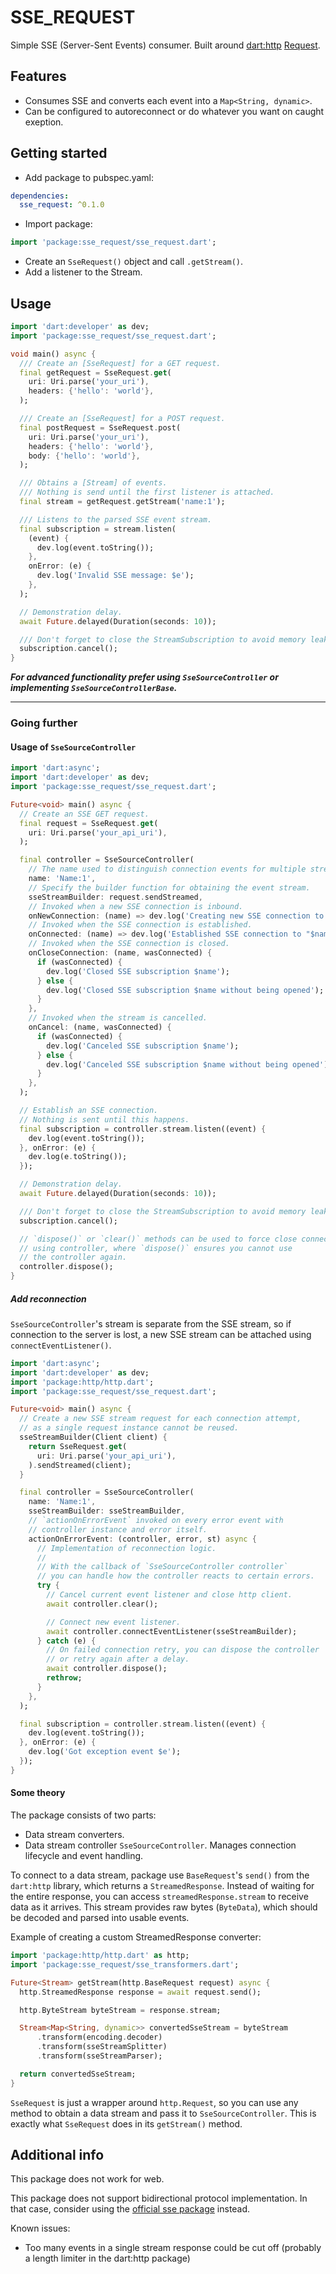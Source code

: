 # SSE_REQUEST

Simple SSE (Server-Sent Events) consumer.
Built around [dart:http](https://pub.dev/packages/http) [Request](https://pub.dev/documentation/http/latest/http/Request-class.html).

## Features

- Consumes SSE and converts each event into a `Map<String, dynamic>`.
- Can be configured to autoreconnect or do whatever you want on caught exeption.

## Getting started

- Add package to pubspec.yaml:
```yaml
dependencies:
  sse_request: ^0.1.0
```

- Import package:
```dart
import 'package:sse_request/sse_request.dart';
```

- Create an `SseRequest()` object and call `.getStream()`.
- Add a listener to the Stream.

## Usage

```dart
import 'dart:developer' as dev;
import 'package:sse_request/sse_request.dart';

void main() async {
  /// Create an [SseRequest] for a GET request.
  final getRequest = SseRequest.get(
    uri: Uri.parse('your_uri'),
    headers: {'hello': 'world'},
  );

  /// Create an [SseRequest] for a POST request.
  final postRequest = SseRequest.post(
    uri: Uri.parse('your_uri'),
    headers: {'hello': 'world'},
    body: {'hello': 'world'},
  );

  /// Obtains a [Stream] of events.
  /// Nothing is send until the first listener is attached.
  final stream = getRequest.getStream('name:1');

  /// Listens to the parsed SSE event stream.
  final subscription = stream.listen(
    (event) {
      dev.log(event.toString());
    },
    onError: (e) {
      dev.log('Invalid SSE message: $e');
    },
  );

  // Demonstration delay.
  await Future.delayed(Duration(seconds: 10));

  /// Don't forget to close the StreamSubscription to avoid memory leaks.
  subscription.cancel();
}
```

***For advanced functionality prefer using `SseSourceController` or implementing `SseSourceControllerBase`.***

---

### Going further

#### Usage of `SseSourceController`

```dart
import 'dart:async';
import 'dart:developer' as dev;
import 'package:sse_request/sse_request.dart';

Future<void> main() async {
  // Create an SSE GET request.
  final request = SseRequest.get(
    uri: Uri.parse('your_api_uri'),
  );

  final controller = SseSourceController(
    // The name used to distinguish connection events for multiple streams.
    name: 'Name:1',
    // Specify the builder function for obtaining the event stream.
    sseStreamBuilder: request.sendStreamed,
    // Invoked when a new SSE connection is inbound.
    onNewConnection: (name) => dev.log('Creating new SSE connection to "$name"'),
    // Invoked when the SSE connection is established.
    onConnected: (name) => dev.log('Established SSE connection to "$name"'),
    // Invoked when the SSE connection is closed.
    onCloseConnection: (name, wasConnected) {
      if (wasConnected) {
        dev.log('Closed SSE subscription $name');
      } else {
        dev.log('Closed SSE subscription $name without being opened');
      }
    },
    // Invoked when the stream is cancelled.
    onCancel: (name, wasConnected) {
      if (wasConnected) {
        dev.log('Canceled SSE subscription $name');
      } else {
        dev.log('Canceled SSE subscription $name without being opened');
      }
    },
  );

  // Establish an SSE connection.
  // Nothing is sent until this happens.
  final subscription = controller.stream.listen((event) {
    dev.log(event.toString());
  }, onError: (e) {
    dev.log(e.toString());
  });

  // Demonstration delay.
  await Future.delayed(Duration(seconds: 10));

  /// Don't forget to close the StreamSubscription to avoid memory leaks.
  subscription.cancel();

  // `dispose()` or `clear()` methods can be used to force close connection
  // using controller, where `dispose()` ensures you cannot use
  // the controller again.
  controller.dispose();
}
```

##### Add reconnection

`SseSourceController`'s stream is separate from the SSE stream, so if connection to the server is lost, a new SSE stream can be attached using `connectEventListener()`.

```dart
import 'dart:async';
import 'dart:developer' as dev;
import 'package:http/http.dart';
import 'package:sse_request/sse_request.dart';

Future<void> main() async {
  // Create a new SSE stream request for each connection attempt,
  // as a single request instance cannot be reused.
  sseStreamBuilder(Client client) {
    return SseRequest.get(
      uri: Uri.parse('your_api_uri'),
    ).sendStreamed(client);
  }

  final controller = SseSourceController(
    name: 'Name:1',
    sseStreamBuilder: sseStreamBuilder,
    // `actionOnErrorEvent` invoked on every error event with
    // controller instance and error itself.
    actionOnErrorEvent: (controller, error, st) async {
      // Implementation of reconnection logic.
      //
      // With the callback of `SseSourceController controller`
      // you can handle how the controller reacts to certain errors.
      try {
        // Cancel current event listener and close http client.
        await controller.clear();

        // Connect new event listener.
        await controller.connectEventListener(sseStreamBuilder);
      } catch (e) {
        // On failed connection retry, you can dispose the controller
        // or retry again after a delay.
        await controller.dispose();
        rethrow;
      }
    },
  );

  final subscription = controller.stream.listen((event) {
    dev.log(event.toString());
  }, onError: (e) {
    dev.log('Got exception event $e');
  });
}
```

#### Some theory

The package consists of two parts:
- Data stream converters.
- Data stream controller `SseSourceController`. Manages connection lifecycle and event handling.

To connect to a data stream, package use `BaseRequest`'s `send()` from the `dart:http` library, which returns a `StreamedResponse`. Instead of waiting for the entire response, you can access `streamedResponse.stream` to receive data as it arrives. This stream provides raw bytes (`ByteData`), which should be decoded and parsed into usable events.

Example of creating a custom StreamedResponse converter:

```dart
import 'package:http/http.dart' as http;
import 'package:sse_request/sse_transformers.dart';

Future<Stream> getStream(http.BaseRequest request) async {
  http.StreamedResponse response = await request.send();

  http.ByteStream byteStream = response.stream;

  Stream<Map<String, dynamic>> convertedSseStream = byteStream
      .transform(encoding.decoder)
      .transform(sseStreamSplitter)
      .transform(sseStreamParser);

  return convertedSseStream;
}
```

`SseRequest` is just a wrapper around `http.Request`, so you can use any method to obtain a data stream and pass it to `SseSourceController`. This is exactly what `SseRequest` does in its `getStream()` method.

## Additional info

This package does not work for web.

This package does not support bidirectional protocol implementation. In that case, consider using the [official sse package](https://pub.dev/packages/sse) instead.

Known issues:
- Too many events in a single stream response could be cut off (probably a length limiter in the dart:http package)